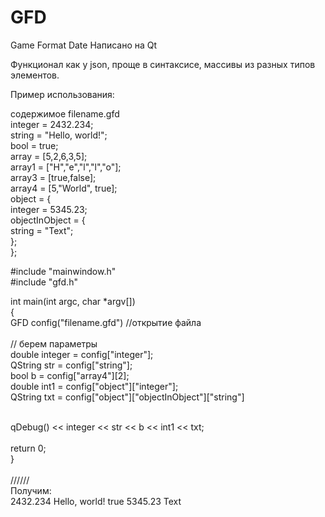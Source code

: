 GFD
===

Game Format Date
Написано на Qt

Функционал как у json, проще в синтаксисе, массивы из разных типов элементов.

Пример использования:

содержимое filename.gfd<br>
integer = 2432.234;<br>
string = "Hello, world!";<br>
bool = true;<br>
array = [5,2,6,3,5];<br>
array1 = ["H","e","l","l","o"];<br>
array3 = [true,false];<br>
array4 = [5,"World", true];<br>
object = {<br>
  integer = 5345.23;<br>
  objectInObject = {<br>
    string = "Text";<br>
  };<br>
};<br>

\#include "mainwindow.h"<br>
\#include "gfd.h"<br>

int main(int argc, char *argv[])<br>
{<br>
  GFD config("filename.gfd") //открытие файла<br>
  <br>
  // берем параметры<br>
  double integer = config["integer"];<br>
  QString str = config["string"];<br>
  bool b = config["array4"][2];<br>
  double int1 = config["object"]["integer"];<br>
  QString txt = config["object"]["objectInObject"]["string"]<br>
  <br>
  
  qDebug() << integer << str << b << int1 << txt;<br>
  <br>
  return 0;<br>
}<br>
<br>
//////<br>
Получим:<br>
2432.234 Hello, world! true 5345.23 Text<br>
